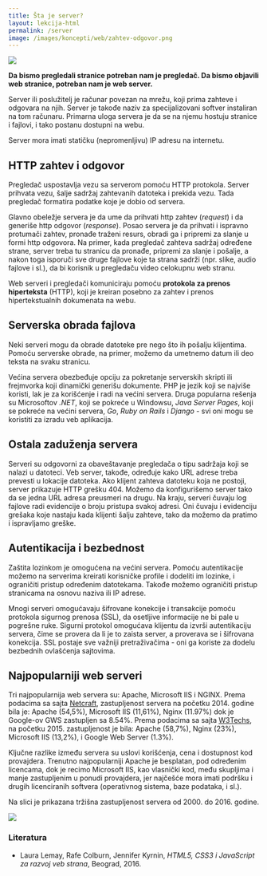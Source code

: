 ```yaml
---
title: Šta je server?
layout: lekcija-html
permalink: /server
image: /images/koncepti/web/zahtev-odgovor.png
---
```


![]({{page.image}})

**Da bismo pregledali stranice potreban nam je pregledač. Da bismo objavili web stranice, potreban nam je web server.**

Server ili poslužitelj je računar povezan na mrežu, koji prima zahteve i odgovara na njih. Server je takođe naziv za specijalizovani softver instaliran na tom računaru. Primarna uloga servera je da se na njemu hostuju stranice i fajlovi, i tako postanu dostupni na webu. 

Server mora imati statičku (nepromenljivu) IP adresu na internetu.

## HTTP zahtev i odgovor

Pregledač uspostavlja vezu sa serverom pomoću HTTP protokola. Server prihvata vezu, šalje sadržaj zahtevanih datoteka i pre­kida vezu. Tada pregledač formatira podatke koje je dobio od servera.

Glavno obeležje servera je da ume da prihvati http zahtev (*request*) i da generiše http odgovor (*response*). Posao servera je da prihvati i ispravno protumači zahtev, pronađe traženi resurs, obradi ga i pripremi za slanje u formi http odgovora. Na primer, kada pregledač zahteva sadržaj određene strane, server treba tu stranicu da pronađe, pripremi za slanje i pošalje, a nakon toga isporuči sve druge fajlove koje ta strana sadrži (npr. slike, audio fajlove i sl.), da bi korisnik u pregledaču video celokupnu web stranu.

Web serveri i pregledači komuniciraju pomoću **protokola za prenos hiperteksta** (HTTP), koji je kreiran posebno za zahtev i prenos hipertekstualnih dokumenata na webu.

## Serverska obrada fajlova

Neki serveri mogu da obrade datoteke pre nego što ih pošalju klijentima. Pomoću serverske obrade, na primer, možemo da umetnemo datum ili deo teksta na svaku stranicu.

Većina servera obezbeđuje opciju za pokretanje serverskih skripti ili frejmvorka koji dinamički generišu dokumente. PHP je jezik koji se najviše koristi, lak je za korišćenje i radi na većini servera. Druga popularna rešenja su Microsoftov *.NET*, koji se pokreće u Windowsu, *Java Server Pages*, koji se pokreće na većini servera, *Go*, *Ruby on Rails* i *Django* - svi oni mogu se koristiti za izradu veb aplikacija.

## Ostala zaduženja servera

Serveri su odgo­vorni za obaveštavanje pregledača o tipu sadržaja koji se nalazi u datoteci. Veb server, takođe, određuje kako URL adrese treba prevesti u lokacije datoteka. Ako klijent zahteva dato­teku koja ne postoji, server prikazuje HTTP grešku 404. Možemo da konfigurišemo server tako da se jedna URL adresa preusmeri na drugu. Na kraju, serveri čuvaju log fajlove radi evidencije o broju pristupa svakoj adresi. Oni čuvaju i evi­denciju grešaka koje nastaju kada klijenti šalju zahteve, tako da možemo da pratimo i ispravljamo greške.

## Autentikacija i bezbednost

Zaštita lozinkom je omogućena na većini servera. Pomoću autentikacije možemo na serverima kreirati korisničke profile i dodeliti im lozinke, i ograničiti pristup određe­nim datotekama. Takođe možemo ograničiti pristup stranicama na osnovu naziva ili IP adrese. 

Mnogi serveri omogućavaju šifrovane konekcije i transakcije pomoću protokola sigurnog prenosa (SSL), da osetljive informacije ne bi pale u pogrešne ruke. Sigurni protokol omogućava klijentu da izvrši autentikaciju servera, čime se provera da li je to zaista server, a proverava se i šifrovana konekcija. SSL postaje sve važniji pretraživačima - oni ga koriste za dodelu bezbednih ovlašćenja sajtovima.

## Najpopularniji web serveri

Tri najpopularnija web servera su: Apache, Microsoft IIS i NGINX. Prema podacima sa sajta [Netcraft](http://news.netcraft.com), zastupljenost servera na početku 2014. godine bila je: Apache (54,5%), Microsoft IIS (11,61%), Nginx (11.97%) dok je Google-ov GWS zastupljen sa 8.54%. Prema podacima sa sajta [W3Techs](http://w3mochs.com), na početku 2015. zastupljenost je bila: Apache (58,7%), Nginx (23%), Microsoft IIS (13,2%), i Google Web Server (1.3%).

Ključne razlike između servera su uslovi korišćenja, cena i dostupnost kod provajdera. Trenutno najpopularniji Apache je besplatan, pod određenim licencama, dok je recimo Microsoft IIS, kao vlasnički kod, među skupljima i manje zastupljenim u ponudi provajdera, jer najčešće mora imati podršku i drugih licenciranih softvera (operativnog sistema, baze podataka, i sl.).

Na slici je prikazana tržišna zastupljenost servera od 2000. do 2016. godine.

![](https://news.netcraft.com/wp-content/uploads/2017/02/wpid-wss-active-share.png)

### Literatura

- Laura Lemay, Rafe Colburn, Jennifer Kyrnin, *HTML5, CSS3 i JavaScript za razvoj veb strana*, Beograd, 2016.
